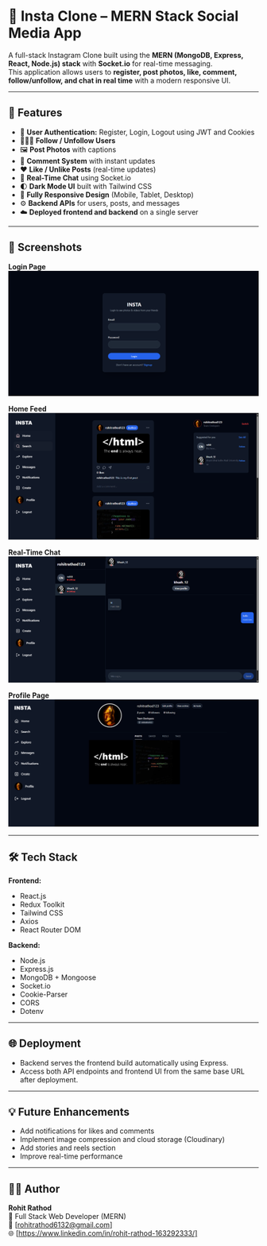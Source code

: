 # 📸 Insta Clone – MERN Stack Social Media App

A full-stack Instagram Clone built using the **MERN (MongoDB, Express, React, Node.js) stack** with **Socket.io** for real-time messaging.  
This application allows users to **register, post photos, like, comment, follow/unfollow, and chat in real time** with a modern responsive UI.

---

## 🚀 Features

- 🔐 **User Authentication:** Register, Login, Logout using JWT and Cookies  
- 🧑‍🤝‍🧑 **Follow / Unfollow Users**  
- 🖼️ **Post Photos** with captions  
- 💬 **Comment System** with instant updates  
- ❤️ **Like / Unlike Posts** (real-time updates)  
- 💬 **Real-Time Chat** using Socket.io  
- 🌓 **Dark Mode UI** built with Tailwind CSS  
- 📱 **Fully Responsive Design** (Mobile, Tablet, Desktop)  
- ⚙️ **Backend APIs** for users, posts, and messages  
- ☁️ **Deployed frontend and backend** on a single server  

---

## 🧩 Screenshots

**Login Page**  
![Login Page](https://github.com/rohitrathod1/Insta_clone/blob/main/Images/Screenshot%202025-10-11%20084927.png?raw=true)  

**Home Feed**  
![Home Feed](https://github.com/rohitrathod1/Insta_clone/blob/main/Images/Screenshot%202025-10-10%20230915.png?raw=true)  

**Real-Time Chat**  
![Chat](https://github.com/rohitrathod1/Insta_clone/blob/main/Images/Screenshot%202025-10-10%20231012.png?raw=true)

**Profile Page**  
![Profile Page](https://github.com/rohitrathod1/Insta_clone/blob/main/Images/Screenshot%202025-10-10%20230924.png?raw=true)  


---

## 🛠️ Tech Stack

**Frontend:**  
- React.js  
- Redux Toolkit  
- Tailwind CSS  
- Axios  
- React Router DOM  

**Backend:**  
- Node.js  
- Express.js  
- MongoDB + Mongoose  
- Socket.io  
- Cookie-Parser  
- CORS  
- Dotenv  

---

## 🌐 Deployment

- Backend serves the frontend build automatically using Express.  
- Access both API endpoints and frontend UI from the same base URL after deployment.

---

## 💡 Future Enhancements

- Add notifications for likes and comments  
- Implement image compression and cloud storage (Cloudinary)  
- Add stories and reels section  
- Improve real-time performance  

---

## 👨‍💻 Author

**Rohit Rathod**  
💼 Full Stack Web Developer (MERN)  
📧 [rohitrathod6132@gmail.com]  
🌐 [https://www.linkedin.com/in/rohit-rathod-163292333/]
